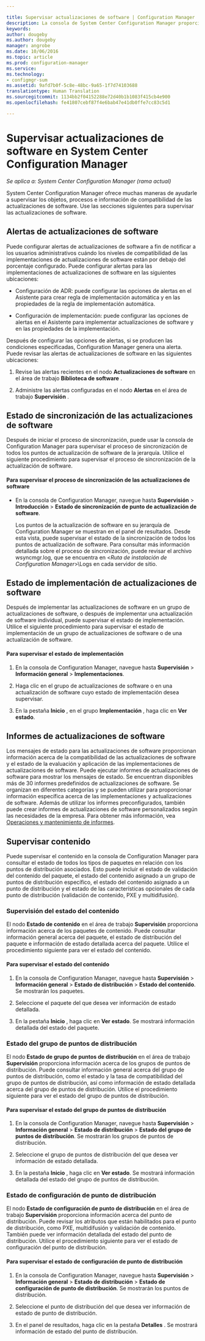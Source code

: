 ```yaml
---

title: Supervisar actualizaciones de software | Configuration Manager
description: La consola de System Center Configuration Manager proporciona alertas y estados para supervisar la compatibilidad y las actualizaciones.
keywords: 
author: dougeby
ms.author: dougeby
manager: angrobe
ms.date: 10/06/2016
ms.topic: article
ms.prod: configuration-manager
ms.service: 
ms.technology:
- configmgr-sum
ms.assetid: 9afd7b0f-5c8e-48bc-9a65-1f7d74103688
translationtype: Human Translation
ms.sourcegitcommit: 1134bb2f04152288e72d40b1b1083f415cb4e900
ms.openlocfilehash: fe41807cebf87f4e6bab47e41db0ffe7cc83c5d1

---
```

# <a name="monitor-software-updates-in-system-center-configuration-manager"></a>Supervisar actualizaciones de software en System Center Configuration Manager

*Se aplica a: System Center Configuration Manager (rama actual)*

System Center Configuration Manager ofrece muchas maneras de ayudarle a supervisar los objetos, procesos e información de compatibilidad de las actualizaciones de software. Use las secciones siguientes para supervisar las actualizaciones de software.

##  <a name="a-namebkmksualertsa-alerts-for-software-updates"></a><a name="BKMK_SUAlerts"></a> Alertas de actualizaciones de software  
 Puede configurar alertas de actualizaciones de software a fin de notificar a los usuarios administrativos cuándo los niveles de compatibilidad de las implementaciones de actualizaciones de software están por debajo del porcentaje configurado. Puede configurar alertas para las implementaciones de actualizaciones de software en las siguientes ubicaciones:  

-   Configuración de ADR: puede configurar las opciones de alertas en el Asistente para crear regla de implementación automática y en las propiedades de la regla de implementación automática.  

-   Configuración de implementación: puede configurar las opciones de alertas en el Asistente para implementar actualizaciones de software y en las propiedades de la implementación.  

Después de configurar las opciones de alertas, si se producen las condiciones especificadas, Configuration Manager genera una alerta. Puede revisar las alertas de actualizaciones de software en las siguientes ubicaciones:  

1.  Revise las alertas recientes en el nodo **Actualizaciones de software** en el área de trabajo **Biblioteca de software** .  

2.  Administre las alertas configuradas en el nodo **Alertas** en el área de trabajo **Supervisión** .  

##  <a name="a-namebkmksusyncstatusa-software-updates-synchronization-status"></a><a name="BKMK_SUSyncStatus"></a> Estado de sincronización de las actualizaciones de software  
 Después de iniciar el proceso de sincronización, puede usar la consola de Configuration Manager para supervisar el proceso de sincronización de todos los puntos de actualización de software de la jerarquía. Utilice el siguiente procedimiento para supervisar el proceso de sincronización de la actualización de software.  

#### <a name="to-monitor-the-software-updates-synchronization-process"></a>Para supervisar el proceso de sincronización de las actualizaciones de software  

- En la consola de Configuration Manager, navegue hasta **Supervisión** > **Introducción** > **Estado de sincronización de punto de actualización de software**.  

    Los puntos de la actualización de software en su jerarquía de Configuration Manager se muestran en el panel de resultados. Desde esta vista, puede supervisar el estado de la sincronización de todos los puntos de actualización de software. Para consultar más información detallada sobre el proceso de sincronización, puede revisar el archivo wsyncmgr.log, que se encuentra en <*Ruta de instalación de Configuration Manager*>\Logs en cada servidor de sitio.  

##  <a name="a-namebkmksudeploystatusa-software-update-deployment-status"></a><a name="BKMK_SUDeployStatus"></a> Estado de implementación de actualizaciones de software  
 Después de implementar las actualizaciones de software en un grupo de actualizaciones de software, o después de implementar una actualización de software individual, puede supervisar el estado de implementación. Utilice el siguiente procedimiento para supervisar el estado de implementación de un grupo de actualizaciones de software o de una actualización de software.  

#### <a name="to-monitor-deployment-status"></a>Para supervisar el estado de implementación  

1.  En la consola de Configuration Manager, navegue hasta **Supervisión** > **Información general** > **Implementaciones**.  

2.  Haga clic en el grupo de actualizaciones de software o en una actualización de software cuyo estado de implementación desea supervisar.  

3.  En la pestaña **Inicio** , en el grupo **Implementación** , haga clic en **Ver estado**.  

##  <a name="a-namebkmksureportsa-software-updates-reports"></a><a name="BKMK_SUReports"></a> Informes de actualizaciones de software  
 Los mensajes de estado para las actualizaciones de software proporcionan información acerca de la compatibilidad de las actualizaciones de software y el estado de la evaluación y aplicación de las implementaciones de actualizaciones de software. Puede ejecutar informes de actualizaciones de software para mostrar los mensajes de estado. Se encuentran disponibles más de 30 informes predefinidos de actualizaciones de software. Se organizan en diferentes categorías y se pueden utilizar para proporcionar información específica acerca de las implementaciones y actualizaciones de software. Además de utilizar los informes preconfigurados, también puede crear informes de actualizaciones de software personalizados según las necesidades de la empresa. Para obtener más información, vea [Operaciones y mantenimiento de informes](../../core/servers/manage/operations-and-maintenance-for-reporting.md).  

##  <a name="a-namebkmkmonitorcontenta-monitor-content"></a><a name="BKMK_MonitorContent"></a> Supervisar contenido  
 Puede supervisar el contenido en la consola de Configuration Manager para consultar el estado de todos los tipos de paquetes en relación con los puntos de distribución asociados. Esto puede incluir el estado de validación del contenido del paquete, el estado del contenido asignado a un grupo de puntos de distribución específico, el estado del contenido asignado a un punto de distribución y el estado de las características opcionales de cada punto de distribución (validación de contenido, PXE y multidifusión).  

###  <a name="a-namebkmkcontentstatusa-content-status-monitoring"></a><a name="BKMK_ContentStatus"></a> Supervisión del estado del contenido  
 El nodo **Estado de contenido** en el área de trabajo **Supervisión** proporciona información acerca de los paquetes de contenido. Puede consultar información general acerca del paquete, el estado de distribución del paquete e información de estado detallada acerca del paquete. Utilice el procedimiento siguiente para ver el estado del contenido.  

#### <a name="to-monitor-content-status"></a>Para supervisar el estado del contenido  

1.  En la consola de Configuration Manager, navegue hasta **Supervisión** > **Información general** > **Estado de distribución** > **Estado del contenido**. Se mostrarán los paquetes.  

2.  Seleccione el paquete del que desea ver información de estado detallada.  

3.  En la pestaña **Inicio** , haga clic en **Ver estado**. Se mostrará información detallada del estado del paquete.  

###  <a name="a-namebkmkdpgroupstatusa-distribution-point-group-status"></a><a name="BKMK_DPGroupStatus"></a> Estado del grupo de puntos de distribución  
 El nodo **Estado de grupo de puntos de distribución** en el área de trabajo **Supervisión** proporciona información acerca de los grupos de puntos de distribución. Puede consultar información general acerca del grupo de puntos de distribución, como el estado y la tasa de compatibilidad del grupo de puntos de distribución, así como información de estado detallada acerca del grupo de puntos de distribución. Utilice el procedimiento siguiente para ver el estado del grupo de puntos de distribución.  

#### <a name="to-monitor-distribution-point-group-status"></a>Para supervisar el estado del grupo de puntos de distribución  

1.  En la consola de Configuration Manager, navegue hasta **Supervisión** > **Información general** > **Estado de distribución** > **Estado del grupo de puntos de distribución**. Se mostrarán los grupos de puntos de distribución.  

2.  Seleccione el grupo de puntos de distribución del que desea ver información de estado detallada.  

3.  En la pestaña **Inicio** , haga clic en **Ver estado**. Se mostrará información detallada del estado del grupo de puntos de distribución.  

###  <a name="a-namebkmkdpconfigstatusa-distribution-point-configuration-status"></a><a name="BKMK_DPConfigStatus"></a> Estado de configuración de punto de distribución  
 El nodo **Estado de configuración de punto de distribución** en el área de trabajo **Supervisión** proporciona información acerca del punto de distribución. Puede revisar los atributos que están habilitados para el punto de distribución, como PXE, multidifusión y validación de contenido. También puede ver información detallada del estado del punto de distribución. Utilice el procedimiento siguiente para ver el estado de configuración del punto de distribución.  

#### <a name="to-monitor-distribution-point-configuration-status"></a>Para supervisar el estado de configuración de punto de distribución  

1.  En la consola de Configuration Manager, navegue hasta **Supervisión** > **Información general** > **Estado de distribución** > **Estado de configuración de punto de distribución**. Se mostrarán los puntos de distribución.  

2.  Seleccione el punto de distribución del que desea ver información de estado de punto de distribución.  

3.  En el panel de resultados, haga clic en la pestaña **Detalles** . Se mostrará información de estado del punto de distribución.  



<!--HONumber=Nov16_HO1-->


